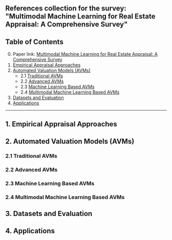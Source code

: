 References collection for the survey: "Multimodal Machine Learning for Real Estate Appraisal: A Comprehensive Survey"
---
## **Table of Contents**
0. Paper link: [Multimodal Machine Learning for Real Estate Appraisal: A Comprehensive Survey](https://link.springer.com/chapter/10.1007/978-981-96-8183-9_26)
1. [Empirical Appraisal Approaches](#1-empirical-appraisal-approaches)
2. [Automated Valuation Models (AVMs)](#2-automated-valuation-models-avms)  
   - 2.1 [Traditional AVMs](#21-traditional-avms)  
   - 2.2 [Advanced AVMs](#22-advanced-avms)  
   - 2.3 [Machine Learning Based AVMs](#23-machine-learning-based-avms)  
   - 2.4 [Multimodal Machine Learning Based AVMs](#24-multimodal-machine-learning-based-avms)  
3. [Datasets and Evaluation](#3-datasets-and-evaluation)  
4. [Applications](#4-applications)
---
## 1. Empirical Appraisal Approaches
## 2. Automated Valuation Models (AVMs)
### 2.1 Traditional AVMs
### 2.2 Advanced AVMs
### 2.3 Machine Learning Based AVMs
### 2.4 Multimodal Machine Learning Based AVMs
## 3. Datasets and Evaluation
## 4. Applications

